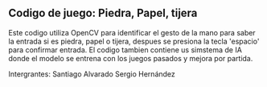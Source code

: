 ## Codigo de juego: Piedra, Papel, tijera
Este codigo utiliza OpenCV para identificar el gesto de la mano para saber la entrada si es piedra, papel o tijera, despues se presiona la tecla 'espacio' para confirmar entrada.
El codigo tambien contiene us simstema de IA donde el modelo se entrena con los juegos pasados y mejora por partida.

Intergrantes:
 Santiago Alvarado
 Sergio Hernández


